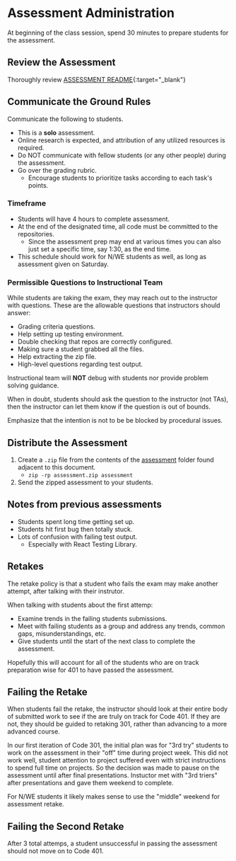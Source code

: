 # Assessment Administration

At beginning of the class session, spend 30 minutes to prepare students for the assessment.

## Review the Assessment

Thoroughly review [ASSESSMENT README](./assessment/README.md){:target="_blank"}

## Communicate the Ground Rules

Communicate the following to students.

- This is a **solo** assessment.
- Online research is expected, and attribution of any utilized resources is required.
- Do NOT communicate with fellow students (or any other people) during the assessment.
- Go over the grading rubric.
  - Encourage students to prioritize tasks according to each task's points.

### Timeframe

- Students will have 4 hours to complete assessment.
- At the end of the designated time, all code must be committed to the repositories.
  - Since the assessment prep may end at various times you can also just set a specific time, say 1:30, as the end time.
- This schedule should work for N/WE students as well, as long as assessment given on Saturday.

### Permissible Questions to Instructional Team

While students are taking the exam, they may reach out to the instructor with questions. These are the allowable questions that instructors should answer:

- Grading criteria questions.
- Help setting up testing environment.
- Double checking that repos are correctly configured.
- Making sure a student grabbed all the files.
- Help extracting the zip file.
- High-level questions regarding test output.

Instructional team will **NOT** debug with students nor provide problem solving guidance.

When in doubt, students should ask the question to the instructor (not TAs), then the instructor can let them know if the question is out of bounds.

Emphasize that the intention is not to be be blocked by procedural issues.

## Distribute the Assessment

1. Create a `.zip` file from the contents of the [assessment](./assessment) folder found adjacent to this document.
   - `zip -rp assessment.zip assessment`
1. Send the zipped assessment to your students.

## Notes from previous assessments

- Students spent long time getting set up.
- Students hit first bug then totally stuck.
- Lots of confusion with failing test output.
  - Especially with React Testing Library.

## Retakes

The retake policy is that a student who fails the exam may make another attempt, after talking with their instrutor.

When talking with students about the first attemp:

- Examine trends in the failing students submissions.
- Meet with failing students as a group and address any trends, common gaps, misunderstandings, etc.
- Give students until the start of the next class to complete the assessment.

Hopefully this will account for all of the students who are on track preparation wise for 401 to have passed the assessment.

## Failing the Retake

When students fail the retake, the instructor should look at their entire body of submitted work to see if the are truly on track for Code 401. If they are not, they should be guided to retaking 301, rather than advancing to a more advanced course. 

In our first iteration of Code 301, the initial plan was for "3rd try" students to work on the assessment in their "off" time during project week. This did not work well, student attention to project suffered even with strict instructions to spend full time on projects. So the decision was made to pause on the assessment until after final presentations. Instuctor met with "3rd triers" after presentations and gave them weekend to complete.

For N/WE students it likely makes sense to use the "middle" weekend for assessment retake.

## Failing the Second Retake

After 3 total attemps, a student unsuccessful in passing the assessment should not move on to Code 401. 

